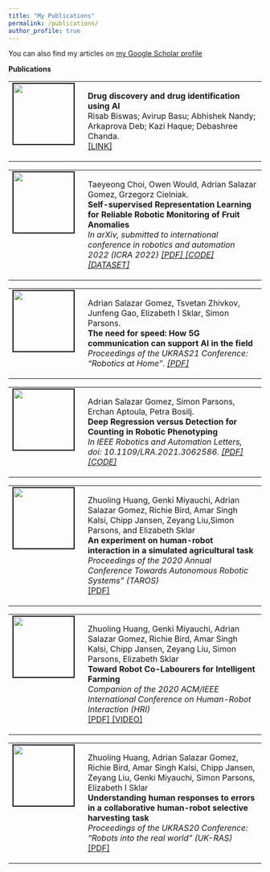 ```yaml
---
title: "My Publications"
permalink: /publications/
author_profile: true
---
```


You can also find my articles on <a href="https://scholar.google.com/citations?user=Z4SSEsUAAAAJ&hl=en"> my Google Scholar profile </a> <br>

<strong>Publications</strong> <br>

<table >
<tbody>
<tr> <td style="width:120px; height=120px; vertical-align: top;"> <img style="float: left; margin-right: 10px " src="https://adrianxsalazar.github.io/images/5g_spraying-adrian-salazar-gomez-website.png" width="120px" height="120px" border="2px solid #bbb"> </td>
<td style= "height=120px; vertical-align: top;"> 
<p>
<strong> Drug discovery and drug identification using AI </strong> <br>
Risab Biswas; Avirup Basu; Abhishek Nandy; Arkaprova Deb; Kazi Haque; Debashree Chanda. <br>  <a href="https://ieeexplore.ieee.org/abstract/document/9181309"> [LINK] </a>   </p> </td>
</tr>
</tbody>
</table>

<table >
<tbody>
<tr> <td style="width:120px; height=120px; vertical-align: top;"> <img style="float: left; margin-right: 10px " src="https://adrianxsalazar.github.io/images/anomaly_detection_strawberries-adrian-salazar-gomez-website.png" width="120px" height="120px" border="2px solid #bbb"> </td>
<td style= "height=120px; vertical-align: top;"> <p>
Taeyeong Choi, Owen Would, Adrian  Salazar  Gomez, Grzegorz Cielniak. <br> <strong>Self-supervised Representation Learning for Reliable Robotic Monitoring of Fruit Anomalies </strong> <br>
<i> In arXiv, submitted to international conference in robotics and automation 2022 (ICRA 2022)  <a  href="https://arxiv.org/pdf/2109.10135.pdf"> [PDF] </a> <a href="https://github.com/ctyeong/CH-Rand"> [CODE] </a> <a href="https://github.com/ctyeong/Riseholme-2021"> [DATASET] </a>  </i>  </p> </td>
</tr>
</tbody>
</table>

<table >
<tbody>
<tr> <td style="width:120px; height=120px; vertical-align: top;"> <img style="float: left; margin-right: 10px " src="https://adrianxsalazar.github.io/images/robot_5g_adrian-salazar-gomez-website.png" width="120px" height="120px" border="2px solid #bbb"> </td>
<td style= "height=120px; vertical-align: top;"> <p>
Adrian  Salazar  Gomez,  Tsvetan Zhivkov, Junfeng Gao, Elizabeth I Sklar, Simon Parsons. <br> <strong> The need for speed: How 5G communication can support AI in the field </strong> <br>
<i> Proceedings of the UKRAS21 Conference: “Robotics at Home”. <a href="https://www.researchgate.net/profile/Adrian-Salazar-Gomez/publication/352357727_The_need_for_speed_How_5G_communication_can_support_AI_in_the_field/links/60c506a64585157774d22d77/The-need-for-speed-How-5G-communication-can-support-AI-in-the-field.pdf"> [PDF] </a>  </i>  </p> </td>
</tr>
</tbody>
</table>

<table >
<tbody>
<tr> <td style="width:120px; height=120px; vertical-align: top;"> <img style="float: left; margin-right: 10px " src="https://adrianxsalazar.github.io/images/salazar_et_al_detection_vs_regression.png" width="120px" height="120px" border="2px solid #bbb"> </td>
<td style= "height=120px; vertical-align: top;"> <p>
Adrian  Salazar  Gomez,  Simon Parsons, Erchan Aptoula, Petra Bosilj. <br> <strong> Deep  Regression  versus  Detection  for  Counting  in  Robotic  Phenotyping </strong> <br>
<i> In IEEE Robotics and Automation Letters, doi: 10.1109/LRA.2021.3062586. <a href="https://ieeexplore.ieee.org/document/9364677"> [PDF] </a> <a href="https://github.com/adrianxsalazar/Deep_Regression_vs_Detection_for_Counting_in_Robotic_Phenotyping"> [CODE] </a>  </i>  </p> </td>
</tr>
</tbody>
</table>


<table >
<tbody>
<tr> <td style="width:120px; height=120px; vertical-align: top;"> <img style="float: left; margin-right: 10px " src="https://adrianxsalazar.github.io/images/toward.png" width="120px" height="120px" border="2px solid #bbb"> </td>
<td style= "height=120px; vertical-align: top;"> <p>
Zhuoling Huang, Genki Miyauchi, Adrian Salazar Gomez,  Richie Bird,  Amar Singh Kalsi,  Chipp Jansen,  Zeyang Liu,Simon Parsons,  and Elizabeth Sklar <br> <strong> An experiment on human-robot interaction in a simulated agricultural task </strong> <br>
<i> Proceedings of the 2020 Annual Conference Towards Autonomous Robotic Systems” (TAROS) </i> <br> <a href="https://link.springer.com/chapter/10.1007/978-3-030-63486-5_25"> [PDF] </a> </p> </td>
</tr>
</tbody>
</table>

<table>
<tbody>
<tr> <td style="width:120px; height=120px; vertical-align: top;"> <img style="float: left; margin-right: 10px " src="https://adrianxsalazar.github.io/images/toward.png" width="120px" height="120px" border="2px solid #bbb"> </td>
<td style="height=120px; vertical-align: top;"> <p>
Zhuoling Huang, Genki Miyauchi, Adrian Salazar Gomez, Richie Bird, Amar Singh Kalsi, Chipp Jansen, Zeyang Liu, Simon Parsons, Elizabeth Sklar <br> <strong> Toward Robot Co-Labourers for Intelligent Farming </strong>  <br>
<i>Companion of the 2020 ACM/IEEE International Conference on Human-Robot Interaction (HRI) </i> <br> <a href="https://dl.acm.org/doi/pdf/10.1145/3371382.3378333"> [PDF] </a> <a href="https://www.youtube.com/watch?v=zfBDcD3EN0k"> [VIDEO] </a> </p> </td>
</tr>
</tbody>
</table>

<table>
<tbody>
<tr> <td style="width:120px; height=120px; vertical-align: top;"> <img style="float: left; margin-right: 10px " src="https://adrianxsalazar.github.io/images/understanding.png" width="120px" height="120px" border="2px solid #bbb"> </td>
<td style= "height=120px; vertical-align: top;"> <p>
Zhuoling Huang, Adrian Salazar Gomez, Richie Bird, Amar Singh Kalsi, Chipp Jansen, Zeyang Liu, Genki Miyauchi, Simon Parsons, Elizabeth I Sklar <br> <strong> Understanding human responses to errors in a collaborative human-robot selective harvesting task </strong> <br>
<i> Proceedings of the UKRAS20 Conference: “Robots into the real world” (UK-RAS) </i> <br> <a href="https://www.ukras.org/wp-content/uploads/formidable/21/UKRAS20_paper_25.pdf"> [PDF] </a> </p> </td>
</tr>
</tbody>
</table>
